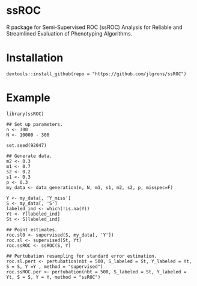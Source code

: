 # ssROC
R package for Semi-Supervised ROC (ssROC) Analysis for Reliable and Streamlined Evaluation of Phenotyping Algorithms.


# Installation
```{R, eval = FALSE}
devtools::install_github(repo = "https://github.com/jlgrons/ssROC")
```

# Example
```{R, eval = FALSE}
library(ssROC)

## Set up parameters.
n <- 300
N <- 10000 - 300

set.seed(92047)

## Generate data.
m2 <- 0.3
m1 <- 0.7 
s2 <- 0.2
s1 <- 0.3
p <- 0.3
my_data <- data_generation(n, N, m1, s1, m2, s2, p, misspec=F)

Y <- my_data[, 'Y_miss']
S <- my_data[, 'S']
labeled_ind <- which(!is.na(Y))
Yt <- Y[labeled_ind]
St <- S[labeled_ind]

## Point estimates.
roc.sl0 <- supervised(S, my_data[, 'Y'])
roc.sl <- supervised(St, Yt)
roc.ssROC <- ssROC(S, Y)

## Pertubation resampling for standard error estimation.
roc.sl.pert <- pertubation(nbt = 500, S_labeled = St, Y_labeled = Yt, S = S, Y =Y , method = "supervised")
roc.ssROC.per <- pertubation(nbt = 500, S_labeled = St, Y_labeled = Yt, S = S, Y = Y, method = "ssROC")
```
